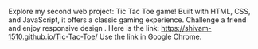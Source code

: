 Explore my second web project: Tic Tac Toe game! Built with HTML, CSS, and JavaScript, it offers a classic gaming experience. Challenge a friend and enjoy responsive design .
Here is the link: https://shivam-1510.github.io/Tic-Tac-Toe/
Use the link in Google Chrome.

